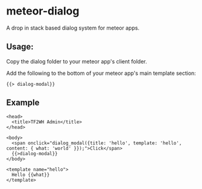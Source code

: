 meteor-dialog
=============

A drop in stack based dialog system for meteor apps.

## Usage:

Copy the dialog folder to your meteor app's client folder.

Add the following to the bottom of your meteor app's main <body> template section:

    {{> dialog-modal}}

## Example

    <head>
      <title>TF2WH Admin</title>
    </head>
    
    <body>
      <span onclick="dialog_modal({title: 'hello', template: 'hello', content: { what: 'world' }});">Click</span>
      {{>dialog-modal}}
    </body>
    
    <template name="hello">
      Hello {{what}}
    </template>

